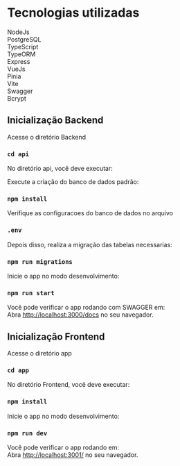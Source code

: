 # Tecnologias utilizadas
NodeJs \
PostgreSQL \
TypeScript \
TypeORM \
Express \
VueJs \
Pinia \
Vite \
Swagger \
Bcrypt

## Inicialização Backend

Acesse o diretório Backend
### `cd api`

No diretório api, você deve executar:

Execute a criação do banco de dados padrão:
### `npm install`

Verifique as configuracoes do banco de dados no arquivo 
### `.env`

Depois disso, realiza a migração das tabelas necessarias:
### `npm run migrations`

Inicie o app no modo desenvolvimento:
### `npm run start`

Você pode verificar o app rodando com SWAGGER em:\
Abra [http://localhost:3000/docs](http://localhost:3000/docs) no seu navegador.


## Inicialização Frontend

Acesse o diretório app
### `cd app`

No diretório Frontend, você deve executar:
### `npm install`

Inicie o app no modo desenvolvimento:
### `npm run dev`

Você pode verificar o app rodando em:\
Abra [http://localhost:3001/](http://localhost:3001/) no seu navegador.

